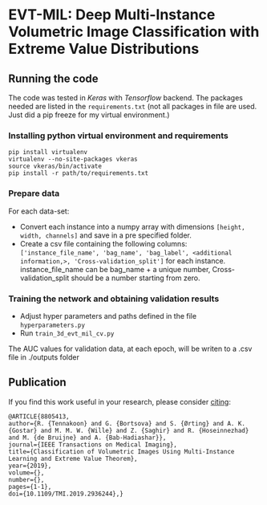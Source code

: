 # EVT-MIL: Deep Multi-Instance Volumetric Image Classification with Extreme Value Distributions

## Running the code
The code was tested in _Keras_ with _Tensorflow_ backend. 
The packages needed are listed in the `requirements.txt` (not all packages in file are used. Just did a pip freeze for my virtual environment.)

### Installing python virtual environment and requirements
 ```
 pip install virtualenv
 virtualenv --no-site-packages vkeras
 source vkeras/bin/activate
 pip install -r path/to/requirements.txt

 ```


### Prepare data
For each data-set:

- Convert each instance into a numpy array with dimensions `[height, width, channels]` and save in a pre specified folder.
- Create a csv file containing the following columns: `['instance_file_name', 'bag_name', 'bag_label', <additional information,>, 'Cross-validation_split']` for each instance. instance_file_name can be bag_name + a unique number,  Cross-validation_split should be a number starting from zero.


### Training the network and obtaining validation results
- Adjust hyper parameters and paths defined in the file `hyperparameters.py`
- Run `train_3d_evt_mil_cv.py`

The AUC values for validation data, at each epoch, will be writen to a .csv file in ./outputs folder 


## Publication

If you find this work useful in your research, please consider [citing](https://ieeexplore.ieee.org/abstract/document/8805413):

	@ARTICLE{8805413,
	author={R. {Tennakoon} and G. {Bortsova} and S. {Ørting} and A. K. {Gostar} and M. M. W. {Wille} and Z. {Saghir} and R. {Hoseinnezhad} and M. {de Bruijne} and A. {Bab-Hadiashar}},
	journal={IEEE Transactions on Medical Imaging},
	title={Classification of Volumetric Images Using Multi-Instance Learning and Extreme Value Theorem},
	year={2019},
	volume={},
	number={},
	pages={1-1},
	doi={10.1109/TMI.2019.2936244},}
    
